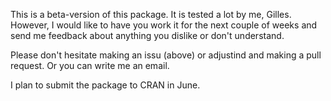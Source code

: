 This is a beta-version of this package. It is tested a lot by me, Gilles. However, I would like to have you work it for the next couple of weeks and send me feedback about anything you dislike or don't understand.

Please don't hesitate making an issu (above) or adjustind and making a pull request. Or you can write me an email.

I plan to submit the package to CRAN in June.
